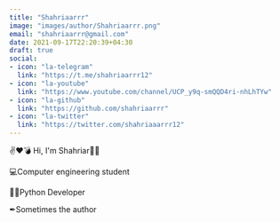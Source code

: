```yaml
---
title: "Shahriaarrr"
image: "images/author/Shahriaarrr.png"
email: "shahriaarrr@gmail.com"
date: 2021-09-17T22:20:39+04:30
draft: true
social:
- icon: "la-telegram"
  link: "https://t.me/shahriaarrr12"
- icon: "la-youtube"
  link: "https://www.youtube.com/channel/UCP_y9q-smQQD4ri-nhLhTYw"
- icon: "la-github"
  link: "https://github.com/shahriaarrr"
- icon: "la-twitter"
  link: "https://twitter.com/shahriaaarrr12"
---
```

✌❤💣
Hi, I'm Shahriar🙋‍♂️

💻Computer engineering student

👨‍💻Python Developer

✒Sometimes the author
